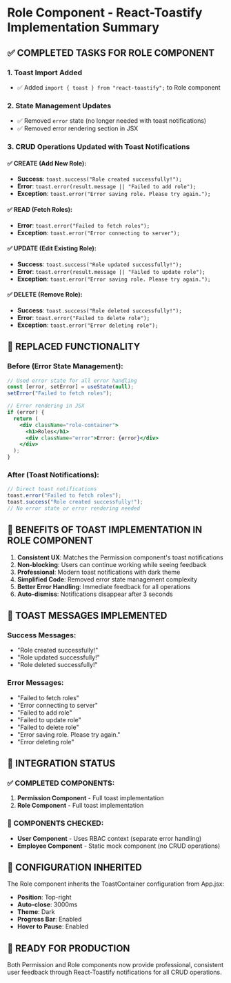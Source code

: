 # Role Component - React-Toastify Implementation Summary

## ✅ COMPLETED TASKS FOR ROLE COMPONENT

### 1. Toast Import Added
- ✅ Added `import { toast } from "react-toastify";` to Role component

### 2. State Management Updates
- ✅ Removed `error` state (no longer needed with toast notifications)
- ✅ Removed error rendering section in JSX

### 3. CRUD Operations Updated with Toast Notifications

#### ✅ CREATE (Add New Role):
- **Success**: `toast.success("Role created successfully!");`
- **Error**: `toast.error(result.message || "Failed to add role");`
- **Exception**: `toast.error("Error saving role. Please try again.");`

#### ✅ READ (Fetch Roles):
- **Error**: `toast.error("Failed to fetch roles");`
- **Exception**: `toast.error("Error connecting to server");`

#### ✅ UPDATE (Edit Existing Role):
- **Success**: `toast.success("Role updated successfully!");`
- **Error**: `toast.error(result.message || "Failed to update role");`
- **Exception**: `toast.error("Error saving role. Please try again.");`

#### ✅ DELETE (Remove Role):
- **Success**: `toast.success("Role deleted successfully!");`
- **Error**: `toast.error("Failed to delete role");`
- **Exception**: `toast.error("Error deleting role");`

## 🔄 REPLACED FUNCTIONALITY

### Before (Error State Management):
```jsx
// Used error state for all error handling
const [error, setError] = useState(null);
setError("Failed to fetch roles");

// Error rendering in JSX
if (error) {
  return (
    <div className="role-container">
      <h1>Roles</h1>
      <div className="error">Error: {error}</div>
    </div>
  );
}
```

### After (Toast Notifications):
```jsx
// Direct toast notifications
toast.error("Failed to fetch roles");
toast.success("Role created successfully!");
// No error state or error rendering needed
```

## 📱 BENEFITS OF TOAST IMPLEMENTATION IN ROLE COMPONENT

1. **Consistent UX**: Matches the Permission component's toast notifications
2. **Non-blocking**: Users can continue working while seeing feedback
3. **Professional**: Modern toast notifications with dark theme
4. **Simplified Code**: Removed error state management complexity
5. **Better Error Handling**: Immediate feedback for all operations
6. **Auto-dismiss**: Notifications disappear after 3 seconds

## 🎯 TOAST MESSAGES IMPLEMENTED

### Success Messages:
- "Role created successfully!"
- "Role updated successfully!"
- "Role deleted successfully!"

### Error Messages:
- "Failed to fetch roles"
- "Error connecting to server"
- "Failed to add role"
- "Failed to update role"
- "Failed to delete role"
- "Error saving role. Please try again."
- "Error deleting role"

## 🚀 INTEGRATION STATUS

### ✅ COMPLETED COMPONENTS:
1. **Permission Component** - Full toast implementation
2. **Role Component** - Full toast implementation

### 📄 COMPONENTS CHECKED:
- **User Component** - Uses RBAC context (separate error handling)
- **Employee Component** - Static mock component (no CRUD operations)

## 🔧 CONFIGURATION INHERITED

The Role component inherits the ToastContainer configuration from App.jsx:
- **Position**: Top-right
- **Auto-close**: 3000ms
- **Theme**: Dark
- **Progress Bar**: Enabled
- **Hover to Pause**: Enabled

## 🎉 READY FOR PRODUCTION

Both Permission and Role components now provide professional, consistent user feedback through React-Toastify notifications for all CRUD operations.

